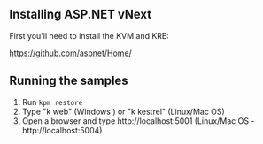 ## Installing ASP.NET vNext

First you'll need to install the KVM and KRE:

https://github.com/aspnet/Home/

## Running the samples 

1. Run `kpm restore`
2. Type "k web" (Windows ) or "k kestrel" (Linux/Mac OS)
3. Open a browser and type http://localhost:5001 (Linux/Mac OS - http://localhost:5004)
